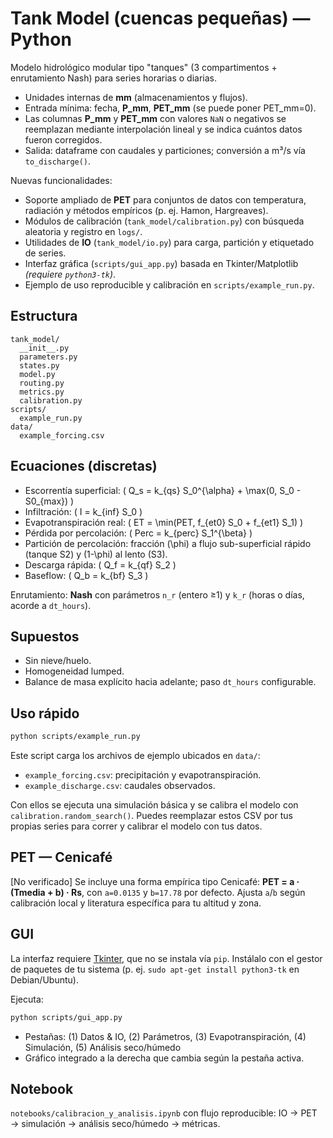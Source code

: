 
# Tank Model (cuencas pequeñas) — Python

Modelo hidrológico modular tipo "tanques" (3 compartimentos + enrutamiento Nash) para series horarias o diarias.
- Unidades internas de **mm** (almacenamientos y flujos).
- Entrada mínima: fecha, **P_mm**, **PET_mm** (se puede poner PET_mm=0).
- Las columnas **P_mm** y **PET_mm** con valores `NaN` o negativos se reemplazan mediante interpolación lineal y se indica cuántos datos fueron corregidos.
- Salida: dataframe con caudales y particiones; conversión a m³/s vía `to_discharge()`.

Nuevas funcionalidades:
- Soporte ampliado de **PET** para conjuntos de datos con temperatura, radiación y métodos empíricos (p. ej. Hamon, Hargreaves).
- Módulos de calibración (`tank_model/calibration.py`) con búsqueda aleatoria y registro en `logs/`.
- Utilidades de **IO** (`tank_model/io.py`) para carga, partición y etiquetado de series.
- Interfaz gráfica (`scripts/gui_app.py`) basada en Tkinter/Matplotlib *(requiere `python3-tk`)*.
- Ejemplo de uso reproducible y calibración en `scripts/example_run.py`.

## Estructura
```
tank_model/
  __init__.py
  parameters.py
  states.py
  model.py
  routing.py
  metrics.py
  calibration.py
scripts/
  example_run.py
data/
  example_forcing.csv
```

## Ecuaciones (discretas)
- Escorrentía superficial: \( Q_s = k_{qs} S_0^{\alpha} + \max(0, S_0 - S0_{max}) \)
- Infiltración: \( I = k_{inf} S_0 \)
- Evapotranspiración real: \( ET = \min(PET, f_{et0} S_0 + f_{et1} S_1) \)
- Pérdida por percolación: \( Perc = k_{perc} S_1^{\beta} \)
- Partición de percolación: fracción \(\phi\) a flujo sub-superficial rápido (tanque S2) y \(1-\phi\) al lento (S3).
- Descarga rápida: \( Q_f = k_{qf} S_2 \)
- Baseflow: \( Q_b = k_{bf} S_3 \)

Enrutamiento: **Nash** con parámetros `n_r` (entero ≥1) y `k_r` (horas o días, acorde a `dt_hours`).

## Supuestos
- Sin nieve/huelo.
- Homogeneidad lumped.
- Balance de masa explícito hacia adelante; paso `dt_hours` configurable.

## Uso rápido
```bash
python scripts/example_run.py
```
Este script carga los archivos de ejemplo ubicados en `data/`:

- `example_forcing.csv`: precipitación y evapotranspiración.
- `example_discharge.csv`: caudales observados.

Con ellos se ejecuta una simulación básica y se calibra el modelo con `calibration.random_search()`. Puedes reemplazar estos CSV por tus propias series para correr y calibrar el modelo con tus datos.


## PET — Cenicafé
[No verificado] Se incluye una forma empírica tipo Cenicafé: **PET = a · (Tmedia + b) · Rs**, con `a=0.0135` y `b=17.78` por defecto.
Ajusta `a`/`b` según calibración local y literatura específica para tu altitud y zona.

## GUI
La interfaz requiere [Tkinter](https://docs.python.org/3/library/tkinter.html), que no se instala vía `pip`.
Instálalo con el gestor de paquetes de tu sistema (p. ej. `sudo apt-get install python3-tk` en Debian/Ubuntu).

Ejecuta:
```bash
python scripts/gui_app.py
```
- Pestañas: (1) Datos & IO, (2) Parámetros, (3) Evapotranspiración, (4) Simulación, (5) Análisis seco/húmedo
- Gráfico integrado a la derecha que cambia según la pestaña activa.

## Notebook
`notebooks/calibracion_y_analisis.ipynb` con flujo reproducible: IO → PET → simulación → análisis seco/húmedo → métricas.

